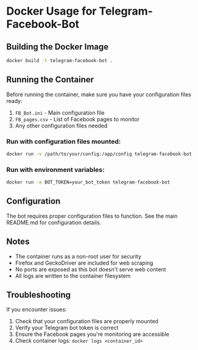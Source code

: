 # Docker Usage for Telegram-Facebook-Bot

## Building the Docker Image

```bash
docker build -t telegram-facebook-bot .
```

## Running the Container

Before running the container, make sure you have your configuration files ready:

1. `FB_Bot.ini` - Main configuration file
2. `FB_pages.csv` - List of Facebook pages to monitor
3. Any other configuration files needed

### Run with configuration files mounted:

```bash
docker run -v /path/to/your/config:/app/config telegram-facebook-bot
```

### Run with environment variables:

```bash
docker run -e BOT_TOKEN=your_bot_token telegram-facebook-bot
```

## Configuration

The bot requires proper configuration files to function. See the main README.md for configuration
details.

## Notes

- The container runs as a non-root user for security
- Firefox and GeckoDriver are included for web scraping
- No ports are exposed as this bot doesn't serve web content
- All logs are written to the container filesystem

## Troubleshooting

If you encounter issues:

1. Check that your configuration files are properly mounted
2. Verify your Telegram bot token is correct
3. Ensure the Facebook pages you're monitoring are accessible
4. Check container logs: `docker logs <container_id>`
